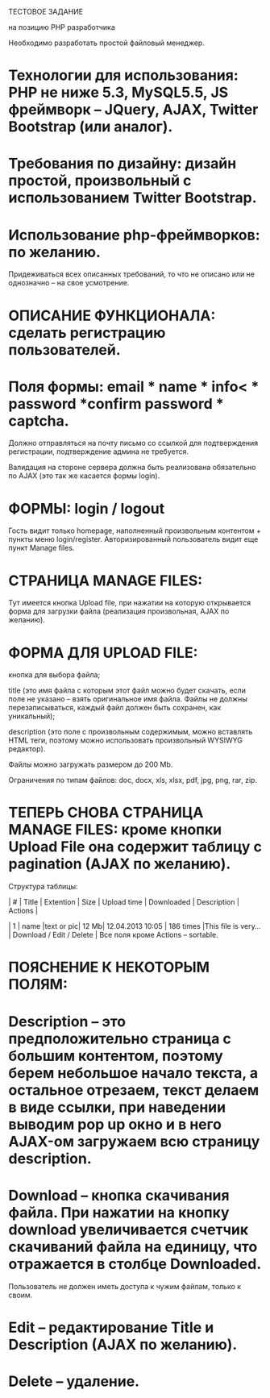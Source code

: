 ТЕСТОВОЕ ЗАДАНИЕ

на позицию PHP разработчика

Необходимо разработать простой файловый менеджер.

# Технологии для использования: PHP не ниже 5.3, MySQL5.5, JS фреймворк – JQuery, AJAX, Twitter Bootstrap (или аналог).

# Требования по дизайну: дизайн простой, произвольный с использованием Twitter Bootstrap.

# Использование php-фреймворков: по желанию.

Придеживаться всех описанных требований, то что не описано или не однозначно – на свое усмотрение.

# ОПИСАНИЕ ФУНКЦИОНАЛА: cделать регистрацию пользователей.

# Поля формы: email * name * info< * password *confirm password * captcha.

Должно отправляться на почту письмо со ссылкой для подтверждения регистрации, подтверждение админа не требуется.

Валидация на стороне сервера должна быть реализована обязательно по AJAX (это так же касается формы login).

# ФОРМЫ: login / logout

Гость видит только homepage, наполненный произвольным контентом + пункты меню login/register. Авторизированный пользователь видит еще пункт Manage files.

# СТРАНИЦА MANAGE FILES:

Тут имеется кнопка Upload file, при нажатии на которую открывается форма для загрузки файла (реализация произвольная, AJAX по желанию).

# ФОРМА ДЛЯ UPLOAD FILE:

кнопка для выбора файла;

title (это имя файла с которым этот файл можно будет скачать, если поле не указано – взять оригинальное имя файла. Файлы не должны перезаписываться, каждый файл должен быть сохранен, как уникальный);

description (это поле с произвольным содержимым, можно вставлять HTML теги, поэтому можно использовать произвольный WYSIWYG редактор).

Файлы можно загружать размером до 200 Mb.

Ограничения по типам файлов: doc, docx, xls, xlsx, pdf, jpg, png, rar, zip.

# ТЕПЕРЬ СНОВА СТРАНИЦА MANAGE FILES: кроме кнопки Upload File она содержит таблицу с pagination (AJAX по желанию).

Структура таблицы:

| # | Title | Extention | Size | Upload time | Downloaded | Description | Actions |

| 1 | name |text or pic| 12 Mb| 12.04.2013 10:05 | 186 times |This file is very... | Download / Edit / Delete | Все поля кроме Actions – sortable.

# ПОЯСНЕНИЕ К НЕКОТОРЫМ ПОЛЯМ:

# Description – это предположительно страница с большим контентом, поэтому берем небольшое начало текста, а остальное отрезаем, текст делаем в виде ссылки, при наведении выводим pop up окно и в него AJAX-ом загружаем всю страницу description.

# Download – кнопка скачивания файла. При нажатии на кнопку download увеличивается счетчик скачиваний файла на единицу, что отражается в столбце Downloaded.

Пользователь не должен иметь доступа к чужим файлам, только к своим.

# Edit – редактирование Title и Description (AJAX по желанию).

# Delete – удаление.
